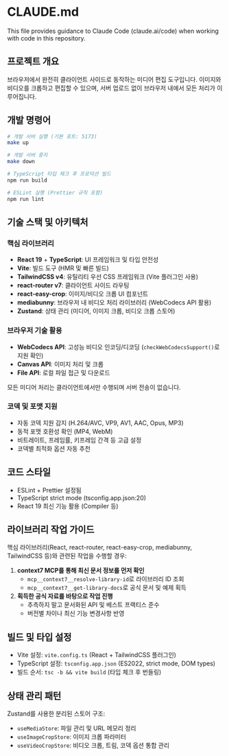 # CLAUDE.md

This file provides guidance to Claude Code (claude.ai/code) when working with code in this repository.

## 프로젝트 개요

브라우저에서 완전히 클라이언트 사이드로 동작하는 미디어 편집 도구입니다. 이미지와 비디오를 크롭하고 편집할 수 있으며, 서버 업로드 없이 브라우저 내에서 모든 처리가 이루어집니다.

## 개발 명령어

```bash
# 개발 서버 실행 (기본 포트: 5173)
make up

# 개발 서버 중지
make down

# TypeScript 타입 체크 후 프로덕션 빌드
npm run build

# ESLint 실행 (Prettier 규칙 포함)
npm run lint
```

## 기술 스택 및 아키텍처

### 핵심 라이브러리
- **React 19** + **TypeScript**: UI 프레임워크 및 타입 안전성
- **Vite**: 빌드 도구 (HMR 및 빠른 빌드)
- **TailwindCSS v4**: 유틸리티 우선 CSS 프레임워크 (Vite 플러그인 사용)
- **react-router v7**: 클라이언트 사이드 라우팅
- **react-easy-crop**: 이미지/비디오 크롭 UI 컴포넌트
- **mediabunny**: 브라우저 내 비디오 처리 라이브러리 (WebCodecs API 활용)
- **Zustand**: 상태 관리 (미디어, 이미지 크롭, 비디오 크롭 스토어)

### 브라우저 기술 활용
- **WebCodecs API**: 고성능 비디오 인코딩/디코딩 (`checkWebCodecsSupport()`로 지원 확인)
- **Canvas API**: 이미지 처리 및 크롭
- **File API**: 로컬 파일 접근 및 다운로드

모든 미디어 처리는 클라이언트에서만 수행되며 서버 전송이 없습니다.

### 코덱 및 포맷 지원
- 자동 코덱 지원 감지 (H.264/AVC, VP9, AV1, AAC, Opus, MP3)
- 동적 포맷 호환성 확인 (MP4, WebM)
- 비트레이트, 프레임률, 키프레임 간격 등 고급 설정
- 코덱별 최적화 옵션 자동 추천

## 코드 스타일
- ESLint + Prettier 설정됨
- TypeScript strict mode (tsconfig.app.json:20)
- React 19 최신 기능 활용 (Compiler 등)

## 라이브러리 작업 가이드
핵심 라이브러리(React, react-router, react-easy-crop, mediabunny, TailwindCSS 등)와 관련된 작업을 수행할 경우:
1. **context7 MCP를 통해 최신 문서 정보를 먼저 확인**
   - `mcp__context7__resolve-library-id`로 라이브러리 ID 조회
   - `mcp__context7__get-library-docs`로 공식 문서 및 예제 획득
2. **획득한 공식 자료를 바탕으로 작업 진행**
   - 추측하지 말고 문서화된 API 및 베스트 프랙티스 준수
   - 버전별 차이나 최신 기능 변경사항 반영

## 빌드 및 타입 설정
- Vite 설정: `vite.config.ts` (React + TailwindCSS 플러그인)
- TypeScript 설정: `tsconfig.app.json` (ES2022, strict mode, DOM types)
- 빌드 순서: `tsc -b && vite build` (타입 체크 후 번들링)

## 상태 관리 패턴
Zustand를 사용한 분리된 스토어 구조:
- `useMediaStore`: 파일 관리 및 URL 메모리 정리
- `useImageCropStore`: 이미지 크롭 파라미터
- `useVideoCropStore`: 비디오 크롭, 트림, 코덱 옵션 통합 관리
